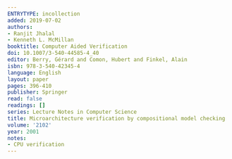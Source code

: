```yaml
---
ENTRYTYPE: incollection
added: 2019-07-02
authors:
- Ranjit Jhalal
- Kenneth L. McMillan
booktitle: Computer Aided Verification
doi: 10.1007/3-540-44585-4_40
editor: Berry, Gérard and Comon, Hubert and Finkel, Alain
isbn: 978-3-540-42345-4
language: English
layout: paper
pages: 396-410
publisher: Springer
read: false
readings: []
series: Lecture Notes in Computer Science
title: Microarchitecture verification by compositional model checking
volume: '2102'
year: 2001
notes:
- CPU verification
---
```

